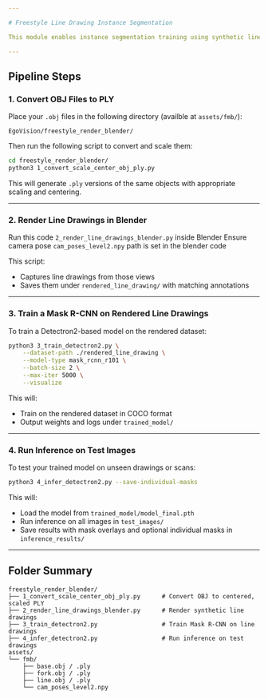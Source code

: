 ```yaml
---

# Freestyle Line Drawing Instance Segmentation

This module enables instance segmentation training using synthetic line drawings rendered from Blender. It is part of the **EgoVision** project and supports the full pipeline from CAD `.obj` files to training a Detectron2 model using rendered contours.

---
```


## Pipeline Steps

### 1. Convert OBJ Files to PLY

Place your `.obj` files in the following directory (availble at `assets/fmb/`):

```
EgoVision/freestyle_render_blender/
```

Then run the following script to convert and scale them:

```bash
cd freestyle_render_blender/
python3 1_convert_scale_center_obj_ply.py
```

This will generate `.ply` versions of the same objects with appropriate scaling and centering.

---

### 2. Render Line Drawings in Blender

Run this code `2_render_line_drawings_blender.py` inside Blender
Ensure camera pose `cam_poses_level2.npy` path is set in the blender code

This script:

* Captures line drawings from those views
* Saves them under `rendered_line_drawing/` with matching annotations

---

### 3. Train a Mask R-CNN on Rendered Line Drawings

To train a Detectron2-based model on the rendered dataset:

```bash
python3 3_train_detectron2.py \
    --dataset-path ./rendered_line_drawing \
    --model-type mask_rcnn_r101 \
    --batch-size 2 \
    --max-iter 5000 \
    --visualize
```

This will:

* Train on the rendered dataset in COCO format
* Output weights and logs under `trained_model/`

---

### 4. Run Inference on Test Images

To test your trained model on unseen drawings or scans:

```bash
python3 4_infer_detectron2.py --save-individual-masks
```

This will:

* Load the model from `trained_model/model_final.pth`
* Run inference on all images in `test_images/`
* Save results with mask overlays and optional individual masks in `inference_results/`

---

## Folder Summary

```
freestyle_render_blender/
├── 1_convert_scale_center_obj_ply.py      # Convert OBJ to centered, scaled PLY
├── 2_render_line_drawings_blender.py      # Render synthetic line drawings
├── 3_train_detectron2.py                  # Train Mask R-CNN on line drawings
├── 4_infer_detectron2.py                  # Run inference on test drawings
assets/
└── fmb/
    ├── base.obj / .ply
    ├── fork.obj / .ply
    ├── line.obj / .ply
    └── cam_poses_level2.npy
```
